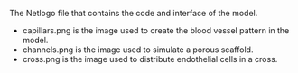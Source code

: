 
The Netlogo file that contains the code and interface of the model. 

- capillars.png is the image used to create the blood vessel pattern in the model.
- channels.png is the image used to simulate a porous scaffold.
- cross.png is the image used to distribute endothelial cells in a cross. 
